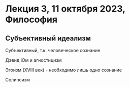 # Лекция 3, 11 октября 2023, Философия
## Субъективный идеализм

Субъективный, т.к. человеческое сознание

Дэвид Юм и агностицизм

Эгоизм (XVIII век) - необходимо лишь одно сознание

Солипсизм